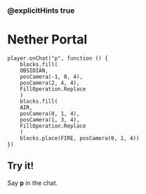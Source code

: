 ### @explicitHints true

# Nether Portal

```template
player.onChat("p", function () {
    blocks.fill(
    OBSIDIAN,
    posCamera(-1, 0, 4),
    posCamera(2, 4, 4),
    FillOperation.Replace
    )
    blocks.fill(
    AIR,
    posCamera(0, 1, 4),
    posCamera(1, 3, 4),
    FillOperation.Replace
    )
    blocks.place(FIRE, posCamera(0, 1, 4))
})
```

## Try it!

Say **p** in the chat.